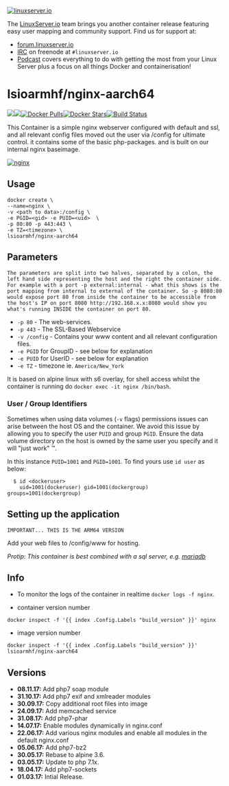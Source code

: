 [linuxserverurl]: https://linuxserver.io
[forumurl]: https://forum.linuxserver.io
[ircurl]: https://www.linuxserver.io/irc/
[podcasturl]: https://www.linuxserver.io/podcast/
[appurl]: https://nginx.org/
[hub]: https://hub.docker.com/r/lsioarmhf/nginx-aarch64/

[![linuxserver.io](https://raw.githubusercontent.com/linuxserver/docker-templates/master/linuxserver.io/img/linuxserver_medium.png)][linuxserverurl]

The [LinuxServer.io][linuxserverurl] team brings you another container release featuring easy user mapping and community support. Find us for support at:
* [forum.linuxserver.io][forumurl]
* [IRC][ircurl] on freenode at `#linuxserver.io`
* [Podcast][podcasturl] covers everything to do with getting the most from your Linux Server plus a focus on all things Docker and containerisation!

# lsioarmhf/nginx-aarch64
[![](https://images.microbadger.com/badges/version/lsioarmhf/nginx-aarch64.svg)](https://microbadger.com/images/lsioarmhf/nginx-aarch64 "Get your own version badge on microbadger.com")[![](https://images.microbadger.com/badges/image/lsioarmhf/nginx-aarch64.svg)](http://microbadger.com/images/lsioarmhf/nginx-aarch64 "Get your own image badge on microbadger.com")[![Docker Pulls](https://img.shields.io/docker/pulls/lsioarmhf/nginx-aarch64.svg)][hub][![Docker Stars](https://img.shields.io/docker/stars/lsioarmhf/nginx-aarch64.svg)][hub][![Build Status](https://ci.linuxserver.io/buildStatus/icon?job=Docker-Builders/arm64/arm64-nginx)](https://ci.linuxserver.io/job/Docker-Builders/job/arm64/job/arm64-nginx/)

This Container is a simple nginx webserver configured with default and ssl, and all relevant config files moved out the user via /config for ultimate control. it contains some of the basic php-packages. and is built on our internal nginx baseimage.

[![nginx](https://raw.githubusercontent.com/linuxserver/docker-templates/master/linuxserver.io/img/nginx-banner.png)][appurl]

## Usage

```
docker create \
--name=nginx \
-v <path to data>:/config \
-e PGID=<gid> -e PUID=<uid>  \
-p 80:80 -p 443:443 \
-e TZ=<timezone> \
lsioarmhf/nginx-aarch64
```

## Parameters

`The parameters are split into two halves, separated by a colon, the left hand side representing the host and the right the container side. 
For example with a port -p external:internal - what this shows is the port mapping from internal to external of the container.
So -p 8080:80 would expose port 80 from inside the container to be accessible from the host's IP on port 8080
http://192.168.x.x:8080 would show you what's running INSIDE the container on port 80.`


* `-p 80` - The web-services.
* `-p 443` - The SSL-Based Webservice
* `-v /config` - Contains your www content and all relevant configuration files.
* `-e PGID` for GroupID - see below for explanation
* `-e PUID` for UserID - see below for explanation
* `-e TZ` - timezone ie. `America/New_York`

It is based on alpine linux with s6 overlay, for shell access whilst the container is running do `docker exec -it nginx /bin/bash`.

### User / Group Identifiers

Sometimes when using data volumes (`-v` flags) permissions issues can arise between the host OS and the container. We avoid this issue by allowing you to specify the user `PUID` and group `PGID`. Ensure the data volume directory on the host is owned by the same user you specify and it will "just work" ™.

In this instance `PUID=1001` and `PGID=1001`. To find yours use `id user` as below:

```
  $ id <dockeruser>
    uid=1001(dockeruser) gid=1001(dockergroup) groups=1001(dockergroup)
```

## Setting up the application 
`IMPORTANT... THIS IS THE ARM64 VERSION`

Add your web files to /config/www for hosting. 

*Protip: This container is best combined with a sql server, e.g. [mariadb](https://hub.docker.com/r/linuxserver/mariadb/)* 


## Info

* To monitor the logs of the container in realtime `docker logs -f nginx`.


* container version number 

`docker inspect -f '{{ index .Config.Labels "build_version" }}' nginx`

* image version number

`docker inspect -f '{{ index .Config.Labels "build_version" }}' lsioarmhf/nginx-aarch64`

## Versions

+ **08.11.17:** Add php7 soap module
+ **31.10.17:** Add php7 exif and xmlreader modules
+ **30.09.17:** Copy additional root files into image
+ **24.09.17:** Add memcached service
+ **31.08.17:** Add php7-phar
+ **14.07.17:** Enable modules dynamically in nginx.conf
+ **22.06.17:** Add various nginx modules and enable all modules in the default nginx.conf
+ **05.06.17:** Add php7-bz2
+ **30.05.17:** Rebase to alpine 3.6.
+ **03.05.17:** Update to php 7.1x.
+ **18.04.17:** Add php7-sockets
+ **01.03.17:** Intial Release.
